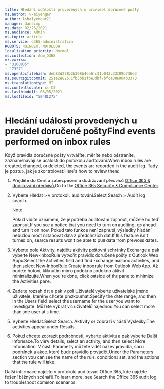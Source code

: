 ```yaml
---
title: Hledání událostí provedených u pravidel doručené pošty
ms.author: v-aiyengar
author: AshaIyengar21
manager: dansimp
ms.date: 02/26/2021
ms.audience: Admin
ms.topic: article
ms.service: o365-administration
ROBOTS: NOINDEX, NOFOLLOW
localization_priority: Normal
ms.collection: Adm_O365
ms.custom:
- "3100005"
- "7327"
ms.openlocfilehash: deb83d278a2b398b4ea6fc31b043c33309b736e3
ms.sourcegitcommit: 251e2e82571fb3bb1fbe3dbf7bfca30e004b3373
ms.translationtype: MT
ms.contentlocale: cs-CZ
ms.lasthandoff: 03/05/2021
ms.locfileid: "50481275"
---
```

# <a name="find-events-performed-on-inbox-rules"></a><span data-ttu-id="cad55-102">Hledání událostí provedených u pravidel doručené pošty</span><span class="sxs-lookup"><span data-stu-id="cad55-102">Find events performed on inbox rules</span></span>

<span data-ttu-id="cad55-103">Když pravidla doručené pošty vytváříte, měníte nebo odstraníte, zaznamenávají se události do protokolu auditování.</span><span class="sxs-lookup"><span data-stu-id="cad55-103">When inbox rules are created, changed, or deleted, the events are recorded in the audit log.</span></span> <span data-ttu-id="cad55-104">Tady je postup, jak je zkontrolovat:</span><span class="sxs-lookup"><span data-stu-id="cad55-104">Here's how to review them:</span></span>

1. <span data-ttu-id="cad55-105">Přejděte do Centra zabezpečení a dodržování předpisů [Office 365 & dodržování předpisů.](https://go.microsoft.com/fwlink/p/?linkid=2077143)</span><span class="sxs-lookup"><span data-stu-id="cad55-105">Go to the [Office 365 Security & Compliance Center](https://go.microsoft.com/fwlink/p/?linkid=2077143).</span></span>
1. <span data-ttu-id="cad55-106">Vyberte Hledat > v protokolu auditování.</span><span class="sxs-lookup"><span data-stu-id="cad55-106">Select Search > Audit log search.</span></span>

    > [!NOTE]
    > <span data-ttu-id="cad55-107">Pokud vidíte oznámení, že je potřeba auditování zapnout, můžete ho teď zapnout.</span><span class="sxs-lookup"><span data-stu-id="cad55-107">If you see a notice that you need to turn on auditing, go ahead and turn it on now.</span></span> <span data-ttu-id="cad55-108">Pokud tato funkce není zapnutá, výsledky hledání nebudou moct natahovat data z předchozích dat.</span><span class="sxs-lookup"><span data-stu-id="cad55-108">If this feature isn't turned on, search results won't be able to pull data from previous dates.</span></span>
1. <span data-ttu-id="cad55-109">Vyberte pole Aktivity, najděte aktivity poštovní schránky Exchange a pak vyberte New-InboxRule vytvořit pravidlo doručené pošty z Outlook Web Appu.</span><span class="sxs-lookup"><span data-stu-id="cad55-109">Select the Activities field and find Exchange mailbox activities, and then select New-InboxRule Create inbox rule from Outlook Web App.</span></span> <span data-ttu-id="cad55-110">Až budete hotovi, kliknutím mimo podokno podokno aktivit minimalizujte.</span><span class="sxs-lookup"><span data-stu-id="cad55-110">When you're done, click outside of the pane to minimize the Activities pane.</span></span>
1. <span data-ttu-id="cad55-111">Zadejte rozsah dat a pak v poli Uživatelé vyberte uživatelské jméno uživatele, kterého chcete prozkoumat.</span><span class="sxs-lookup"><span data-stu-id="cad55-111">Specify the date range, and then in the Users field, select the username for the user you want to investigate.</span></span> <span data-ttu-id="cad55-112">Můžete vybrat víc uživatelů najednou.</span><span class="sxs-lookup"><span data-stu-id="cad55-112">You can select more than one user at a time.</span></span>
1. <span data-ttu-id="cad55-113">Vyberte Hledat.</span><span class="sxs-lookup"><span data-stu-id="cad55-113">Select Search.</span></span> <span data-ttu-id="cad55-114">Aktivity se zobrazí v části Výsledky.</span><span class="sxs-lookup"><span data-stu-id="cad55-114">The activities appear under Results.</span></span>
1. <span data-ttu-id="cad55-115">Pokud chcete zobrazit podrobnosti, vyberte aktivitu a pak vyberte Další informace.</span><span class="sxs-lookup"><span data-stu-id="cad55-115">To view details, select an activity, and then select More Information.</span></span> <span data-ttu-id="cad55-116">V části Parametry můžete vidět název pravidla, sadu podmínek a akce, které bude pravidlo provádět.</span><span class="sxs-lookup"><span data-stu-id="cad55-116">Under the Parameters section you can see the name of the rule, conditions set, and the actions that the rule will take.</span></span>

<span data-ttu-id="cad55-117">Další informace najdete v protokolu auditování Office 365, kde najdete řešení běžných scénářů.</span><span class="sxs-lookup"><span data-stu-id="cad55-117">To learn more, see Search the Office 365 audit log to troubleshoot common scenarios.</span></span>